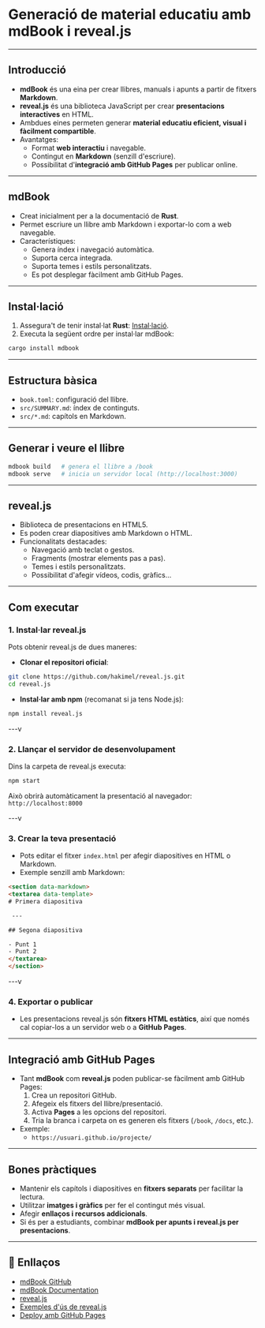 # Generació de material educatiu amb mdBook i reveal.js

---

## Introducció

- **mdBook** és una eina per crear llibres, manuals i apunts a partir de fitxers **Markdown**.
- **reveal.js** és una biblioteca JavaScript per crear **presentacions interactives** en HTML.
- Ambdues eines permeten generar **material educatiu eficient, visual i fàcilment compartible**.
- Avantatges:
  - Format **web interactiu** i navegable.
  - Contingut en **Markdown** (senzill d'escriure).
  - Possibilitat d'**integració amb GitHub Pages** per publicar online.

---

## mdBook

- Creat inicialment per a la documentació de **Rust**.
- Permet escriure un llibre amb Markdown i exportar-lo com a web navegable.
- Característiques:
  - Genera índex i navegació automàtica.
  - Suporta cerca integrada.
  - Suporta temes i estils personalitzats.
  - Es pot desplegar fàcilment amb GitHub Pages.

---

## Instal·lació

1. Assegura't de tenir instal·lat **Rust**: [Instal·lació](https://www.rust-lang.org/tools/install).
2. Executa la següent ordre per instal·lar mdBook:

```sh
cargo install mdbook
```

---

## Estructura bàsica

- `book.toml`: configuració del llibre.
- `src/SUMMARY.md`: índex de continguts.
- `src/*.md`: capítols en Markdown.

---

## Generar i veure el llibre

```sh
mdbook build   # genera el llibre a /book
mdbook serve   # inicia un servidor local (http://localhost:3000)
```

---

## reveal.js

- Biblioteca de presentacions en HTML5.
- Es poden crear diapositives amb Markdown o HTML.
- Funcionalitats destacades:
  - Navegació amb teclat o gestos.
  - Fragments (mostrar elements pas a pas).
  - Temes i estils personalitzats.
  - Possibilitat d'afegir vídeos, codis, gràfics...

---

## Com executar

### 1. Instal·lar reveal.js

Pots obtenir reveal.js de dues maneres:

- **Clonar el repositori oficial**:

```sh
git clone https://github.com/hakimel/reveal.js.git
cd reveal.js
````

- **Instal·lar amb npm** (recomanat si ja tens Node.js):

```sh
npm install reveal.js
```

---v

### 2. Llançar el servidor de desenvolupament

Dins la carpeta de reveal.js executa:

```sh
npm start
```

Això obrirà automàticament la presentació al navegador: `http://localhost:8000`

---v

### 3. Crear la teva presentació

- Pots editar el fitxer `index.html` per afegir diapositives en HTML o Markdown.
- Exemple senzill amb Markdown:

```html
<section data-markdown>
<textarea data-template>
# Primera diapositiva

 ---

## Segona diapositiva

- Punt 1
- Punt 2
</textarea>
</section>
```

---v

### 4. Exportar o publicar

- Les presentacions reveal.js són **fitxers HTML estàtics**, així que només cal copiar-los a un servidor web o a **GitHub Pages**.

---

## Integració amb GitHub Pages

- Tant **mdBook** com **reveal.js** poden publicar-se fàcilment amb GitHub Pages:
  1. Crea un repositori GitHub.
  2. Afegeix els fitxers del llibre/presentació.
  3. Activa **Pages** a les opcions del repositori.
  4. Tria la branca i carpeta on es generen els fitxers (`/book`, `/docs`, etc.).
- Exemple:
  - `https://usuari.github.io/projecte/`

---

## Bones pràctiques

- Mantenir els capítols i diapositives en **fitxers separats** per facilitar la lectura.
- Utilitzar **imatges i gràfics** per fer el contingut més visual.
- Afegir **enllaços i recursos addicionals**.
- Si és per a estudiants, combinar **mdBook per apunts i reveal.js per presentacions**.

---

## 🔗 Enllaços

- [mdBook GitHub](https://github.com/rust-lang/mdBook)
- [mdBook Documentation](https://rust-lang.github.io/mdBook/)
- [reveal.js](https://revealjs.com/)
- [Exemples d'ús de reveal.js](https://revealjs.com/demo/)
- [Deploy amb GitHub Pages](https://pages.github.com/)
